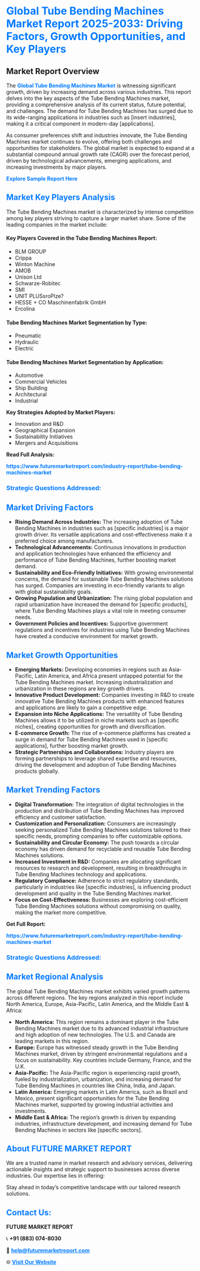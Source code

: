 <h1 style="color: #007BFF;">Global Tube Bending Machines Market Report 2025-2033: Driving Factors, Growth Opportunities, and Key Players</h1>

<section id="overview">
<h2>Market Report Overview</h2>
<p>The <a href="https://www.futuremarketreport.com/industry-report/tube-bending-machines-market" style="color: #007BFF; text-decoration: none;"><strong>Global Tube Bending Machines Market</strong></a> is witnessing significant growth, driven by increasing demand across various industries. This report delves into the key aspects of the Tube Bending Machines market, providing a comprehensive analysis of its current status, future potential, and challenges. The demand for Tube Bending Machines has surged due to its wide-ranging applications in industries such as [insert industries], making it a critical component in modern-day [applications].</p>
<p>As consumer preferences shift and industries innovate, the Tube Bending Machines market continues to evolve, offering both challenges and opportunities for stakeholders. The global market is expected to expand at a substantial compound annual growth rate (CAGR) over the forecast period, driven by technological advancements, emerging applications, and increasing investments by major players.</p>
</section>

<section id="overview">
<p><a href="https://www.futuremarketreport.com/request-sample/reportId=42687" style="color: #007BFF; text-decoration: none;"><strong>Explore Sample Report Here</strong></a></p>
</section>

<section id="key-players">
<h2 style="color: #007BFF;">Market Key Players Analysis</h2>
<p>The Tube Bending Machines market is characterized by intense competition among key players striving to capture a larger market share. Some of the leading companies in the market include:</p>
<h4>Key Players Covered in the Tube Bending Machines Report:</h4>
<ul><li>BLM GROUP</li><li>Crippa</li><li>Winton Machine</li><li>AMOB</li><li>Unison Ltd</li><li>Schwarze-Robitec</li><li>SMI</li><li>UNIT PLUSsroPlze?</li><li>HESSE + CO Maschinenfabrik GmbH</li><li>Ercolina</li></ul>
<h4>Tube Bending Machines Market Segmentation by Type:</h4>
<ul><li>Pneumatic</li><li>Hydraulic</li><li>Electric</li></ul>

<h4>Tube Bending Machines Market Segmentation by Application:</h4>
<ul><li>Automotive</li><li>Commercial Vehicles</li><li>Ship Building</li><li>Architectural</li><li>Industrial</li></ul>
<p><strong>Key Strategies Adopted by Market Players:</strong></p>
<ul>
<li>Innovation and R&D</li>
<li>Geographical Expansion</li>
<li>Sustainability Initiatives</li>
<li>Mergers and Acquisitions</li>
</ul>
</section>

<section>
<p><strong>Read Full Analysis: </strong></p><a href="https://www.futuremarketreport.com/industry-report/tube-bending-machines-market" style="color: #007BFF; text-decoration: none;"><strong>https://www.futuremarketreport.com/industry-report/tube-bending-machines-market</strong></a>
<h3 style="color: #007BFF;">Strategic Questions Addressed:</h3>
</section>

<section id="driving-factors">
<h2 style="color: #007BFF;">Market Driving Factors</h2>
<ul>
<li><strong>Rising Demand Across Industries:</strong> The increasing adoption of Tube Bending Machines in industries such as [specific industries] is a major growth driver. Its versatile applications and cost-effectiveness make it a preferred choice among manufacturers.</li>
<li><strong>Technological Advancements:</strong> Continuous innovations in production and application technologies have enhanced the efficiency and performance of Tube Bending Machines, further boosting market demand.</li>
<li><strong>Sustainability and Eco-Friendly Initiatives:</strong> With growing environmental concerns, the demand for sustainable Tube Bending Machines solutions has surged. Companies are investing in eco-friendly variants to align with global sustainability goals.</li>
<li><strong>Growing Population and Urbanization:</strong> The rising global population and rapid urbanization have increased the demand for [specific products], where Tube Bending Machines plays a vital role in meeting consumer needs.</li>
<li><strong>Government Policies and Incentives:</strong> Supportive government regulations and incentives for industries using Tube Bending Machines have created a conducive environment for market growth.</li>
</ul>
</section>

<section id="growth-opportunities">
<h2 style="color: #007BFF;">Market Growth Opportunities</h2>
<ul>
<li><strong>Emerging Markets:</strong> Developing economies in regions such as Asia-Pacific, Latin America, and Africa present untapped potential for the Tube Bending Machines market. Increasing industrialization and urbanization in these regions are key growth drivers.</li>
<li><strong>Innovative Product Development:</strong> Companies investing in R&D to create innovative Tube Bending Machines products with enhanced features and applications are likely to gain a competitive edge.</li>
<li><strong>Expansion into Niche Applications:</strong> The versatility of Tube Bending Machines allows it to be utilized in niche markets such as [specific niches], creating opportunities for growth and diversification.</li>
<li><strong>E-commerce Growth:</strong> The rise of e-commerce platforms has created a surge in demand for Tube Bending Machines used in [specific applications], further boosting market growth.</li>
<li><strong>Strategic Partnerships and Collaborations:</strong> Industry players are forming partnerships to leverage shared expertise and resources, driving the development and adoption of Tube Bending Machines products globally.</li>
</ul>
</section>

<section id="trending-factors">
<h2 style="color: #007BFF;">Market Trending Factors</h2>
<ul>
<li><strong>Digital Transformation:</strong> The integration of digital technologies in the production and distribution of Tube Bending Machines has improved efficiency and customer satisfaction.</li>
<li><strong>Customization and Personalization:</strong> Consumers are increasingly seeking personalized Tube Bending Machines solutions tailored to their specific needs, prompting companies to offer customizable options.</li>
<li><strong>Sustainability and Circular Economy:</strong> The push towards a circular economy has driven demand for recyclable and reusable Tube Bending Machines solutions.</li>
<li><strong>Increased Investment in R&D:</strong> Companies are allocating significant resources to research and development, resulting in breakthroughs in Tube Bending Machines technology and applications.</li>
<li><strong>Regulatory Compliance:</strong> Adherence to strict regulatory standards, particularly in industries like [specific industries], is influencing product development and quality in the Tube Bending Machines market.</li>
<li><strong>Focus on Cost-Effectiveness:</strong> Businesses are exploring cost-efficient Tube Bending Machines solutions without compromising on quality, making the market more competitive.</li>
</ul>
</section>

<section>
<p><strong>Get Full Report: </strong></p><a href="https://www.futuremarketreport.com/industry-report/tube-bending-machines-market" style="color: #007BFF; text-decoration: none;"><strong>https://www.futuremarketreport.com/industry-report/tube-bending-machines-market</strong></a>
<h3 style="color: #007BFF;">Strategic Questions Addressed:</h3>
</section>


<section id="regional-analysis">
<h2 style="color: #007BFF;">Market Regional Analysis</h2>
<p>The global Tube Bending Machines market exhibits varied growth patterns across different regions. The key regions analyzed in this report include North America, Europe, Asia-Pacific, Latin America, and the Middle East & Africa:</p>
<ul>
<li><strong>North America:</strong> This region remains a dominant player in the Tube Bending Machines market due to its advanced industrial infrastructure and high adoption of new technologies. The U.S. and Canada are leading markets in this region.</li>
<li><strong>Europe:</strong> Europe has witnessed steady growth in the Tube Bending Machines market, driven by stringent environmental regulations and a focus on sustainability. Key countries include Germany, France, and the U.K.</li>
<li><strong>Asia-Pacific:</strong> The Asia-Pacific region is experiencing rapid growth, fueled by industrialization, urbanization, and increasing demand for Tube Bending Machines in countries like China, India, and Japan.</li>
<li><strong>Latin America:</strong> Emerging markets in Latin America, such as Brazil and Mexico, present significant opportunities for the Tube Bending Machines market, supported by growing industrial activities and investments.</li>
<li><strong>Middle East & Africa:</strong> The region’s growth is driven by expanding industries, infrastructure development, and increasing demand for Tube Bending Machines in sectors like [specific sectors].</li>
</ul>
</section>

<footer>
<h2 style="color: #007BFF;">About FUTURE MARKET REPORT</h2>
<p>We are a trusted name in market research and advisory services, delivering actionable insights and strategic support to businesses across diverse industries. Our expertise lies in offering:</p>

<p>Stay ahead in today’s competitive landscape with our tailored research solutions.</p>

<h2 style="color: #007BFF;">Contact Us:</h2>
<p><strong>FUTURE MARKET REPORT</strong></p>
<p>📞 <strong>+91 (883) 074-8030</strong></p>
<p>📧 <strong><a href="mailto:help@futuremarketreport.com" style="color: #007BFF;">help@futuremarketreport.com</a></strong></p>
<p>🌐 <strong><a href="https://www.futuremarketreport.com/" style="color: #007BFF;">Visit Our Website</a></strong></p>
</footer>